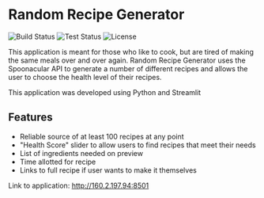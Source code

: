 # Random Recipe Generator

![Build Status](https://img.shields.io/github/workflow/status/danielst0nee/HW6_Spoonacular/CI)
![Test Status](https://img.shields.io/github/actions/workflow/status/danielst0nee/HW6_Spoonacular/test.yml)
![License](https://img.shields.io/github/license/danielst0nee/HW6_Spoonacular)

This application is meant for those who like to cook, but are tired of making the same meals over and over again. Random Recipe Generator uses the Spoonacular API to generate a number of different recipes and allows the user to choose the health level of their recipes.

This application was developed using Python and Streamlit

## Features

- Reliable source of at least 100 recipes at any point
- "Health Score" slider to allow users to find recipes that meet their needs
- List of ingredients needed on preview
- Time allotted for recipe
- Links to full recipe if user wants to make it themselves

Link to application: http://160.2.197.94:8501 
